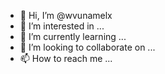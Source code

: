 - 👋 Hi, I’m @wvunamelx
- 👀 I’m interested in ...
- 🌱 I’m currently learning ...
- 💞️ I’m looking to collaborate on ...
- 📫 How to reach me ...

<!---
wvunamelx/wvunamelx is a ✨ special ✨ repository because its `README.md` (this file) appears on your GitHub profile.
You can click the Preview link to take a look at your changes.
--->

